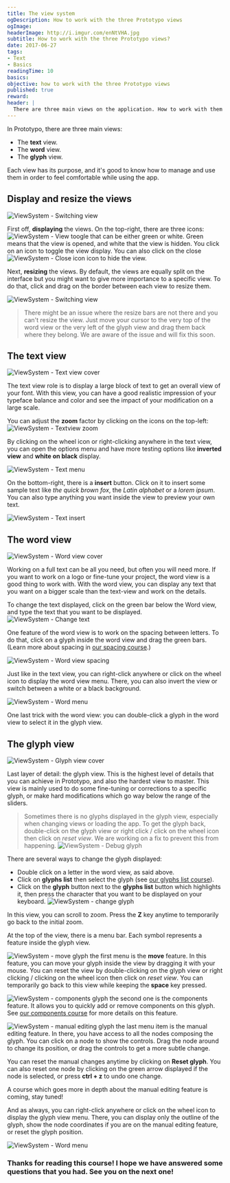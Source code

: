 ```yaml
---
title: The view system
ogDescription: How to work with the three Prototypo views
ogImage:
headerImage: http://i.imgur.com/enNtVHA.jpg
subtitle: How to work with the three Prototypo views?
date: 2017-06-27
tags:
- Text
- Basics
readingTime: 10
basics:
objective: how to work with the three Prototypo views
published: true
reward:
header: |
  There are three main views on the application. How to work with them and use them correctly? Let's see.
---
```


In Prototypo, there are three main views:
* The **text** view.
* The **word** view.
* The **glyph** view.

Each view has its purpose, and it's good to know how to manage and use them in order to feel comfortable while using the app.

## Display and resize the views
![ViewSystem - Switching view](viewsystem-switchingview.gif)

First off, **displaying** the views. On the top-right, there are three icons:  ![ViewSystem - View toogle](viewsystem-viewtoogle.jpg) that can be either green or white. Green means that the view is opened, and white that the view is hidden. You click on an icon to toggle the view display.
You can also click on the close ![ViewSystem - Close icon](viewsystem-closeicon.jpg) icon to hide the view.

Next, **resizing** the views. By default, the views are equally split on the interface but you might want to give more importance to a specific view.
To do that, click and drag on the border between each view to resize them.

![ViewSystem - Switching view](viewsystem-resizeview.gif)


> There might be an issue where the resize bars are not there and you can't resize the view.
> Just move your cursor to the very top of the word view or the very left of the glyph view and drag them back where they belong.
> We are aware of the issue and will fix this soon.

## The text view
![ViewSystem - Text view cover](viewsystem-textviewcover.jpg)

The text view role is to display a large block of text to get an overall view of your font.
With this view, you can have a good realistic impression of your typeface balance and color and see the impact of your modification on a large scale.

You can adjust the **zoom** factor by clicking on the icons on the top-left: ![ViewSystem - Textview zoom](viewsystem-rezize.jpg)

By clicking on the wheel icon or right-clicking anywhere in the text view, you can open the options menu and have more testing options like **inverted view** and **white on black** display.

![ViewSystem - Text menu](viewsystem-textmenu.jpg)

On the bottom-right, there is a **insert** button. Click on it to insert some sample text like *the quick brown fox*, the *Latin alphabet* or a *lorem ipsum*.
You can also type anything you want inside the view to preview your own text.

![ViewSystem - Text insert](viewsystem-insertmenu.jpg)

## The word view
![ViewSystem - Word view cover](viewsystem-wordviewcover.jpg)

Working on a full text can be all you need, but often you will need more. If you want to work on a logo or fine-tune your project, the word view is a good thing to work with. With the word view, you can display any text that you want on a bigger scale than the text-view and work on the details.

To change the text displayed, click on the green bar below the Word view, and type the text that you want to be displayed.
![ViewSystem - Change text](viewsystem-wordviewchangetext.gif)

One feature of the word view is to work on the spacing between letters. To do that, click on a glyph inside the word view and drag the green bars.
(Learn more about spacing in [our spacing course](/academy/course/Spacing-Handling-in-Prototypo).)

![ViewSystem - Word view spacing](viewsystem-wordspacing.jpg)

Just like in the text view, you can right-click anywhere or click on the wheel icon to display the word view menu. There, you can also invert the view or switch between a white or a black background.

![ViewSystem - Word menu](viewsystem-wordmenu.jpg)

One last trick with the word view: you can double-click a glyph in the word view to select it in the glyph view.

## The glyph view
![ViewSystem - Glyph view cover](viewsystem-wordviewcover.jpg)

Last layer of detail: the glyph view. This is the highest level of details that you can achieve in Prototypo, and also the hardest view to master.
This view is mainly used to do some fine-tuning or corrections to a specific glyph, or make hard modifications which go way below the range of the sliders.

> Sometimes there is no glyphs displayed in the glyph view, especially when changing views or loading the app.
> To get the glyph back, double-click on the glyph view or right click / click on the wheel icon then click on *reset view*.
> We are working on a fix to prevent this from happening.
![ViewSystem - Debug glyph](viewsystem-debugglyph.gif)

There are several ways to change the glyph displayed:
* Double click on a letter in the word view, as said above.
* Click on **glyphs list** then select the glyph (see [our glyphs list course](/academy/course/Using-the-glyphs-list)).
* Click on the **glyph** button next to the **glyphs list** button which highlights it, then press the character that you want to be displayed on your keyboard.
![ViewSystem - change glyph](viewsystem-glyphviewchangeglyph.gif)

In this view, you can scroll to zoom. Press the **Z** key anytime to temporarily go back to the initial zoom.

At the top of the view, there is a menu bar. Each symbol represents a feature inside the glyph view.

![ViewSystem - move glyph](viewsystem-move.jpg) the first menu is the **move** feature. In this feature, you can move your glyph inside the view by dragging it with your mouse. You can reset the view by double-clicking on the glyph view or right clicking / clicking on the wheel icon then click on *reset view*.
You can temporarily go back to this view while keeping the **space** key pressed.

![ViewSystem - components glyph](viewsystem-components.jpg) the second one is the components feature. It allows you to quickly add or remove components on this glyph. See [our components course](/academy/course/Using-Components) for more details on this feature.

![ViewSystem - manual editing glyph](viewsystem-manualedit.jpg) the last menu item is the manual editing feature. In there, you have access to all the nodes composing the glyph. You can click on a node to show the controls.
Drag the node around to change its position, or drag the controls to get a more subtle change.

You can reset the manual changes anytime by clicking on **Reset glyph**. You can also reset one node by clicking on the green arrow displayed if the node is selected, or press **ctrl + z** to undo one change.

A course which goes more in depth about the manual editing feature is coming, stay tuned!

And as always, you can right-click anywhere or click on the wheel icon to display the glyph view menu. There, you can display only the outline of the glyph, show the node coordinates if you are on the manual editing feature, or reset the glyph position.

![ViewSystem - Word menu](viewsystem-glyphmenu.jpg)

### Thanks for reading this course! I hope we have answered some questions that you had. See you on the next one!
